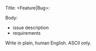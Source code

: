 Title: <Feature|Bug>: <concise summary>

Body:
- issue description
- requirements

Write in plain, human English. ASCII only.
